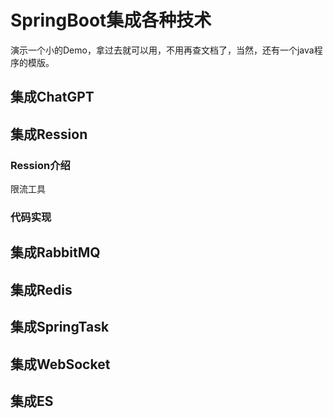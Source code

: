 # SpringBoot集成各种技术

演示一个小的Demo，拿过去就可以用，不用再查文档了，当然，还有一个java程序的模版。

## 集成ChatGPT

## 集成Ression

### Ression介绍

限流工具

### 代码实现

## 集成RabbitMQ

## 集成Redis

## 集成SpringTask

## 集成WebSocket

## 集成ES

